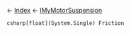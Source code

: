 ← [Index](Api-Index) ← [IMyMotorSuspension](Sandbox.ModAPI.Ingame.IMyMotorSuspension)

```csharp[float](System.Single) Friction```